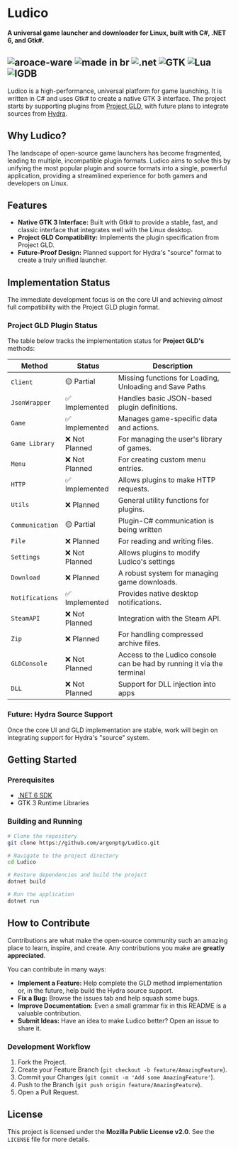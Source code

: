 # Ludico

**A universal game launcher and downloader for Linux, built with C#, .NET 6, and Gtk#.**

![aroace-ware](https://pride-badges.pony.workers.dev/static/v1?label=aroace-ware&stripeWidth=6&stripeColors=DA8700,E4C600,FFFFFF,5EA8D5,1F3653) ![made in br](https://raw.githubusercontent.com/pedromxavier/flag-badges/main/badges/BR.svg) ![.net](https://img.shields.io/badge/.NET-512BD4.svg?style=flat&logo=dotnet&logoColor=white) ![GTK](https://img.shields.io/badge/GTK-7FE719.svg?style=flat&logo=GTK&logoColor=white) ![Lua](https://img.shields.io/badge/Lua-2C2D72.svg?style=flat&logo=Lua&logoColor=white) ![IGDB](https://img.shields.io/badge/IGDB-9147FF.svg?style=flat&logo=IGDB&logoColor=white)
---

Ludico is a high-performance, universal platform for game launching. It is written in C# and uses Gtk# to create a native GTK 3 interface. The project starts by supporting plugins from [Project GLD](https://github.com/Y0URD34TH/Project-GLD), with future plans to integrate sources from [Hydra](https://github.com/hydralauncher/hydra).

## Why Ludico?

The landscape of open-source game launchers has become fragmented, leading to multiple, incompatible plugin formats. Ludico aims to solve this by unifying the most popular plugin and source formats into a single, powerful application, providing a streamlined experience for both gamers and developers on Linux.

## Features

  - **Native GTK 3 Interface:** Built with Gtk# to provide a stable, fast, and classic interface that integrates well with the Linux desktop.
  - **Project GLD Compatibility:** Implements the plugin specification from Project GLD.
  - **Future-Proof Design:** Planned support for Hydra's "source" format to create a truly unified launcher.

## Implementation Status

The immediate development focus is on the core UI and achieving _almost_ full compatibility with the Project GLD plugin format.

### Project GLD Plugin Status

The table below tracks the implementation status for **Project GLD's** methods:

| Method        | Status     | Description                                     |
|---------------|------------|-------------------------------------------------|
| `Client`      | 🟡 Partial | Missing functions for Loading, Unloading and Save Paths |
| `JsonWrapper` | ✅ Implemented | Handles basic JSON-based plugin definitions.    |
| `Game`        | ✅ Implemented | Manages game-specific data and actions.         |
| `Game Library`| ❌ Not Planned | For managing the user's library of games.       |
| `Menu`        | ❌ Not Planned | For creating custom menu entries.               |
| `HTTP`        | ✅ Implemented | Allows plugins to make HTTP requests.           |
| `Utils`       | ❌ Planned | General utility functions for plugins.          |
| `Communication`| 🟡 Partial | Plugin-C# communication is being written  |
| `File`        | ❌ Planned | For reading and writing files.                  |
| `Settings`    | ❌ Not Planned | Allows plugins to modify Ludico's settings   |
| `Download`    | ❌ Planned | A robust system for managing game downloads.    |
| `Notifications`| ✅ Implemented | Provides native desktop notifications.          |
| `SteamAPI`    | ❌ Not Planned | Integration with the Steam API.                 |
| `Zip`         | ❌ Planned | For handling compressed archive files.          |
| `GLDConsole`  | ❌ Not Planned | Access to the Ludico console can be had by running it via the terminal |
| `DLL`         | ❌ Not Planned | Support for DLL injection into apps |

### Future: Hydra Source Support

Once the core UI and GLD implementation are stable, work will begin on integrating support for Hydra's "source" system.

## Getting Started

### Prerequisites

  * [.NET 6 SDK](https://dotnet.microsoft.com/download/dotnet/6.0)
  * GTK 3 Runtime Libraries

### Building and Running

```bash
# Clone the repository
git clone https://github.com/argonptg/Ludico.git

# Navigate to the project directory
cd Ludico

# Restore dependencies and build the project
dotnet build

# Run the application
dotnet run
```

## How to Contribute

Contributions are what make the open-source community such an amazing place to learn, inspire, and create. Any contributions you make are **greatly appreciated**.

You can contribute in many ways:

  * **Implement a Feature:** Help complete the GLD method implementation or, in the future, help build the Hydra source support.
  * **Fix a Bug:** Browse the issues tab and help squash some bugs.
  * **Improve Documentation:** Even a small grammar fix in this README is a valuable contribution.
  * **Submit Ideas:** Have an idea to make Ludico better? Open an issue to share it.

### Development Workflow

1.  Fork the Project.
2.  Create your Feature Branch (`git checkout -b feature/AmazingFeature`).
3.  Commit your Changes (`git commit -m 'Add some AmazingFeature'`).
4.  Push to the Branch (`git push origin feature/AmazingFeature`).
5.  Open a Pull Request.

## License

This project is licensed under the **Mozilla Public License v2.0**. See the `LICENSE` file for more details.

